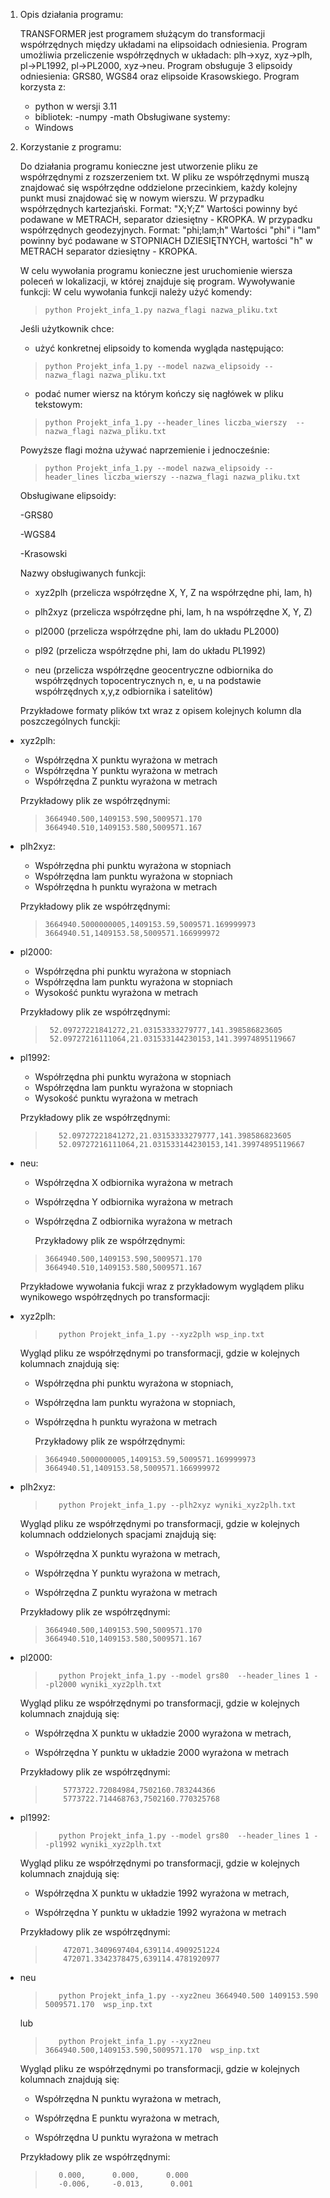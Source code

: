 1. Opis działania programu:
 
   TRANSFORMER jest programem służącym do transformacji współrzędnych między układami na elipsoidach odniesienia. Program umożliwia przeliczenie współrzędnych w układach: plh->xyz, xyz->plh, pl->PL1992, pl->PL2000, xyz->neu. Program 
   obsługuje 3 elipsoidy odniesienia: GRS80, WGS84 oraz elipsoide Krasowskiego.
   Program korzysta z:
   - python w wersji 3.11
   - bibliotek:
   -numpy
   -math
   Obsługiwane systemy:
   - Windows
2. Korzystanie z programu:
  
   Do działania programu konieczne jest utworzenie pliku ze współrzędnymi z rozszerzeniem txt. W      pliku ze współrzędnymi muszą znajdować się współrzędne oddzielone przecinkiem, każdy kolejny       punkt musi znajdować się w nowym 
   wierszu. W przypadku współrzędnych kartezjański. Format:          "X;Y;Z" Wartości powinny być podawane w METRACH, separator dziesiętny - KROPKA. W przypadku        współrzędnych geodezyjnych. Format: "phi;lam;h" Wartości "phi" i 
   "lam" powinny być podawane w      STOPNIACH DZIESIĘTNYCH, wartości "h" w METRACH separator dziesiętny - KROPKA.

   W celu wywołania programu konieczne jest uruchomienie wiersza poleceń w lokalizacji, w której      znajduje się program.
   Wywoływanie funkcji:
   W celu wywołania funkcji należy użyć komendy:
   >     python Projekt_infa_1.py nazwa_flagi nazwa_pliku.txt
  
   Jeśli użytkownik chce:
   
   - użyć konkretnej elipsoidy to komenda wygląda następująco:
     
     
   >     python Projekt_infa_1.py --model nazwa_elipsoidy --nazwa_flagi nazwa_pliku.txt
   
  
   - podać numer wiersz na którym kończy się nagłówek w pliku tekstowym:
     
     
   >     python Projekt_infa_1.py --header_lines liczba_wierszy  --nazwa_flagi nazwa_pliku.txt

   
   Powyższe flagi można używać naprzemienie i jednocześnie:
   
   >     python Projekt_infa_1.py --model nazwa_elipsoidy --header_lines liczba_wierszy --nazwa_flagi nazwa_pliku.txt
  
   Obsługiwane elipsoidy:
 
   -GRS80
 
   -WGS84
 
   -Krasowski
 

    Nazwy obsługiwanych funkcji:

    - xyz2plh (przelicza współrzędne X, Y, Z na współrzędne phi, lam, h)

    - plh2xyz (przelicza współrzędne phi, lam, h na współrzędne X, Y, Z)

    - pl2000 (przelicza współrzędne phi, lam do układu PL2000)

    - pl92 (przelicza współrzędne phi, lam do układu PL1992)

    - neu (przelicza współrzędne geocentryczne odbiornika do współrzędnych topocentrycznych n, e, u na podstawie współrzędnych x,y,z odbiornika i satelitów)

    Przykładowe formaty plików txt wraz z opisem kolejnych kolumn dla poszczególnych funckji:

- xyz2plh:
	- Współrzędna X punktu wyrażona w metrach
	- Współrzędna Y punktu wyrażona w metrach
	- Współrzędna Z punktu wyrażona w metrach		

	Przykładowy plik ze współrzędnymi:

    >	  3664940.500,1409153.590,5009571.170    
    >	  3664940.510,1409153.580,5009571.167

- plh2xyz:
	- Współrzędna phi punktu wyrażona w stopniach
	- Współrzędna lam punktu wyrażona w stopniach
	- Współrzędna h punktu wyrażona w metrach		

	Przykładowy plik ze współrzędnymi:

    >     3664940.5000000005,1409153.59,5009571.169999973
    >     3664940.51,1409153.58,5009571.166999972
   
- pl2000:
	- Współrzędna phi punktu wyrażona w stopniach
	- Współrzędna lam punktu wyrażona w stopniach
   	- Wysokość punktu wyrażona w metrach
			

	Przykładowy plik ze współrzędnymi:
     >		52.09727221841272,21.03153333279777,141.398586823605     
     >		52.09727216111064,21.031533144230153,141.39974895119667
   
- pl1992:
	- Współrzędna phi punktu wyrażona w stopniach
	- Współrzędna lam punktu wyrażona w stopniach
   	- Wysokość punktu wyrażona w metrach
			

	Przykładowy plik ze współrzędnymi:   
   >		52.09727221841272,21.03153333279777,141.398586823605     
   >		52.09727216111064,21.031533144230153,141.39974895119667      
   
- neu: 
	- Współrzędna X odbiornika wyrażona w metrach
	- Współrzędna Y odbiornika wyrażona w metrach
	- Współrzędna Z odbiornika wyrażona w metrach
   
         Przykładowy plik ze współrzędnymi:

   >	 3664940.500,1409153.590,5009571.170    
   >	 3664940.510,1409153.580,5009571.167

     Przykładowe wywołania fukcji wraz z przykładowym wyglądem pliku wynikowego współrzędnych po transformacji:

- xyz2plh:

   >		python Projekt_infa_1.py --xyz2plh wsp_inp.txt

     Wygląd pliku ze współrzędnymi po transformacji, gdzie w kolejnych kolumnach znajdują się:
   
	- Współrzędna phi punktu wyrażona w stopniach,
   
	- Współrzędna lam punktu wyrażona w stopniach,
   
	- Współrzędna h punktu wyrażona w metrach
 
      Przykładowy plik ze współrzędnymi:

   >     3664940.5000000005,1409153.59,5009571.169999973
   >     3664940.51,1409153.58,5009571.166999972


 - plh2xyz:

   >		python Projekt_infa_1.py --plh2xyz wyniki_xyz2plh.txt

				
   Wygląd pliku ze współrzędnymi po transformacji, gdzie w kolejnych kolumnach oddzielonych spacjami znajdują się:
   
   
     - Współrzędna X punktu wyrażona w metrach,
    
  
     - Współrzędna Y punktu wyrażona w metrach,
    
  
     - Współrzędna Z punktu wyrażona w metrach

   Przykładowy plik ze współrzędnymi:
	

   >	 3664940.500,1409153.590,5009571.170    
   >	 3664940.510,1409153.580,5009571.167


 - pl2000:

   >		python Projekt_infa_1.py --model grs80  --header_lines 1 --pl2000 wyniki_xyz2plh.txt

				
    Wygląd pliku ze współrzędnymi po transformacji, gdzie w kolejnych kolumnach znajdują się:
   

      - Współrzędna X punktu w układzie 2000 wyrażona w metrach,
   
 
      - Współrzędna Y punktu w układzie 2000 wyrażona w metrach

    Przykładowy plik ze współrzędnymi:
 
   >		 5773722.72084984,7502160.783244366
   >		 5773722.714468763,7502160.770325768

 - pl1992:

   >		python Projekt_infa_1.py --model grs80  --header_lines 1 --pl1992 wyniki_xyz2plh.txt

				
    Wygląd pliku ze współrzędnymi po transformacji, gdzie w kolejnych kolumnach znajdują się:
   

      - Współrzędna X punktu w układzie 1992 wyrażona w metrach,
   
 
      - Współrzędna Y punktu w układzie 1992 wyrażona w metrach

    Przykładowy plik ze współrzędnymi:
 
   >		 472071.3409697404,639114.4909251224
   >		 472071.3342378475,639114.4781920977

- neu

   >		python Projekt_infa_1.py --xyz2neu 3664940.500 1409153.590 5009571.170  wsp_inp.txt


   lub


   >		python Projekt_infa_1.py --xyz2neu 3664940.500,1409153.590,5009571.170  wsp_inp.txt
		
        
  Wygląd pliku ze współrzędnymi po transformacji, gdzie w kolejnych kolumnach znajdują się:
  
     
    - Współrzędna N punktu wyrażona w metrach,
    
       
    - Współrzędna E punktu wyrażona w metrach,
    
       
    - Współrzędna U punktu wyrażona w metrach
    
 
   Przykładowy plik ze współrzędnymi:

   >   		0.000,      0.000,      0.000       
   > 		-0.006,     -0.013,      0.001




 	

